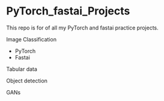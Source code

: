# PyTorch_fastai_Projects

This repo is for of all my PyTorch and fastai practice projects.

Image Classification
- PyTorch
- Fastai

Tabular data

Object detection

GANs

